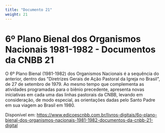 ```yaml
---
title: "Documento 21"
weight: 21
---
```


# 6º Plano Bienal dos Organismos Nacionais 1981-1982 - Documentos da CNBB 21

O 6º Plano Bienal (1981-1982) dos Organismos Nacionais é a sequência do anterior, dentro das "Diretrizes Gerais de Ação Pastoral da Igreja no Brasil", de 27 de setembro de 1979. Ao mesmo tempo que complementa as atividades programadas para o biênio precedente, apresenta novas iniciativas em cada uma das linhas pastorais da CNBB, levando em consideração, de modo especial, as orientações dadas pelo Santo Padre em sua viagem ao Brasil em 1980.

Disponível em: https://www.edicoescnbb.com.br/livros-digitais/6o-plano-bienal-dos-organismos-nacionais-1981-1982-documentos-da-cnbb-21-digital
